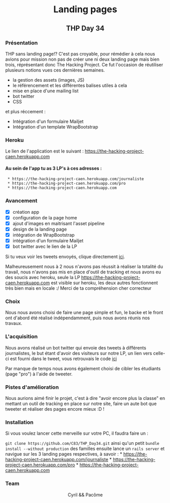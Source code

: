 <h1 align="center">Landing pages</h1>
<h2 align="center">THP Day 34</h2>



### Présentation 

THP sans landing page!? C'est pas croyable, pour rémédier à cela nous avions pour mission non pas de créer une ni deux landing page mais bien trois, réprésentant donc The Hacking Project. Ce fut l'occasion de réutiliser plusieurs notions vues ces dernières semaines.

- la gestion des assets (images, JS) 
- le référencement et les différentes balises utiles à cela 
- mise en place d'une mailing list
- bot twitter
- CSS

et plus réccement :

- Intégration d'un formulaire Mailjet
- Intégration d'un template WrapBootstrap 

### Heroku
Le lien de l'application est le suivant : 
https://the-hacking-project-caen.herokuapp.com

#### Au sein de l'app tu as 3 LP's à ces adresses : 

	 * https://the-hacking-project-caen.herokuapp.com/journaliste
	 * https://the-hacking-project-caen.herokuapp.com/pro
	 * https://the-hacking-project-caen.herokuapp.com

### Avancement 

- [x] création app
- [x] configuration de la page home
- [x] ajout d'images en maitrisant l'asset pipeline
- [x] design de la landing page
- [x] intégration de WrapBootstrap
- [x] intégration d'un formulaire Mailjet
- [x] bot twitter avec le lien de la LP 

Si tu veux voir les tweets envoyés, clique directement [ici](https://twitter.com/Itsme_Imadev).

Malheureusement nous à 2 nous n'avons pas réussit à réaliser la totalité du travail, nous n'avons pas mis en place d'outil de tracking et nous avons eu des soucis avec heroku, seule la LP https://the-hacking-project-caen.herokuapp.com est visible sur heroku, les deux autres fonctionnent très bien mais en locale :/ Merci de ta compréhension cher correcteur 

### Choix

Nous nous avons choisi de faire une page simple et fun, le backe et le front ont d'abord été réalisé indépendamment, puis nous avons réunis nos travaux.

### L'acquisition

Nous avons réalisé un bot twitter qui envoie des tweets à différents journalistes, le but étant d'avoir des visiteurs sur notre LP, un lien vers celle-ci est fourni dans le tweet, vous retrouvais le code [ici](https://github.com/C83/THP_Day29/blob/master/tweet_de_la_propagande.rb) 

Par manque de temps nous avons également choisi de cibler les étudiants (page "pro") à l'aide de tweeter.

### Pistes d'amélioration

Nous aurions aimé finir le projet, c'est à dire "avoir encore plus la classe" en mettant un outil de tracking en place sur notre site, faire un aute bot que tweeter et réaliser des pages encore mieux :D !

### Installation 

Si vous voulez lancer cette merveille sur votre PC, il faudra faire un : 

```git clone https://github.com/C83/THP_Day34.git```
ainsi qu'un petit ```bundle install --without production``` des familles
ensuite lance un ```rails server```
et navigue sur les 3 landing pages respectives, à savoir :
	 * https://the-hacking-project-caen.herokuapp.com/journaliste
	 * https://the-hacking-project-caen.herokuapp.com/pro
	 * https://the-hacking-project-caen.herokuapp.com

### Team

<p align="center">Cyril && Pacôme</p>